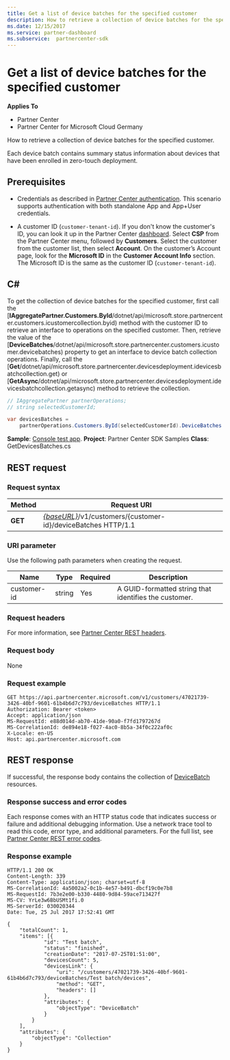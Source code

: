 ```yaml
---
title: Get a list of device batches for the specified customer
description: How to retrieve a collection of device batches for the specified customer.
ms.date: 12/15/2017
ms.service: partner-dashboard
ms.subservice:  partnercenter-sdk
---
```


# Get a list of device batches for the specified customer

**Applies To**

- Partner Center
- Partner Center for Microsoft Cloud Germany

How to retrieve a collection of device batches for the specified customer.

Each device batch contains summary status information about devices that have been enrolled in zero-touch deployment.

## Prerequisites

- Credentials as described in [Partner Center authentication](partner-center-authentication.md). This scenario supports authentication with both standalone App and App+User credentials.

- A customer ID (`customer-tenant-id`). If you don't know the customer's ID, you can look it up in the Partner Center [dashboard](https://partner.microsoft.com/dashboard). Select **CSP** from the Partner Center menu, followed by **Customers**. Select the customer from the customer list, then select **Account**. On the customer’s Account page, look for the **Microsoft ID** in the **Customer Account Info** section. The Microsoft ID is the same as the customer ID  (`customer-tenant-id`).

## C\#

To get the collection of device batches for the specified customer, first call the [**IAggregatePartner.Customers.ById**/dotnet/api/microsoft.store.partnercenter.customers.icustomercollection.byid) method with the customer ID to retrieve an interface to operations on the specified customer. Then, retrieve the value of the [**DeviceBatches**/dotnet/api/microsoft.store.partnercenter.customers.icustomer.devicebatches) property to get an interface to device batch collection operations. Finally, call the [**Get**/dotnet/api/microsoft.store.partnercenter.devicesdeployment.idevicesbatchcollection.get) or [**GetAsync**/dotnet/api/microsoft.store.partnercenter.devicesdeployment.idevicesbatchcollection.getasync) method to retrieve the collection.

``` csharp
// IAggregatePartner partnerOperations;
// string selectedCustomerId;

var devicesBatches =
    partnerOperations.Customers.ById(selectedCustomerId).DeviceBatches.Get();
```

**Sample**: [Console test app](console-test-app.md). **Project**: Partner Center SDK Samples **Class**: GetDevicesBatches.cs

## REST request

### Request syntax

| Method  | Request URI                                                                                   |
|---------|-----------------------------------------------------------------------------------------------|
| **GET** | [*{baseURL}*](partner-center-rest-urls.md)/v1/customers/{customer-id}/deviceBatches HTTP/1.1 |

### URI parameter

Use the following path parameters when creating the request.

| Name        | Type   | Required | Description                                           |
|-------------|--------|----------|-------------------------------------------------------|
| customer-id | string | Yes      | A GUID-formatted string that identifies the customer. |

### Request headers

For more information, see [Partner Center REST headers](headers.md).

### Request body

None

### Request example

```http
GET https://api.partnercenter.microsoft.com/v1/customers/47021739-3426-40bf-9601-61b4b6d7c793/deviceBatches HTTP/1.1
Authorization: Bearer <token>
Accept: application/json
MS-RequestId: e88d014d-ab70-41de-90a0-f7fd1797267d
MS-CorrelationId: de894e18-f027-4ac0-8b5a-34f0c222af0c
X-Locale: en-US
Host: api.partnercenter.microsoft.com
```

## REST response

If successful, the response body contains the collection of [DeviceBatch](device-deployment-resources.md#devicebatch) resources.

### Response success and error codes

Each response comes with an HTTP status code that indicates success or failure and additional debugging information. Use a network trace tool to read this code, error type, and additional parameters. For the full list, see [Partner Center REST error codes](error-codes.md).

### Response example

```http
HTTP/1.1 200 OK
Content-Length: 339
Content-Type: application/json; charset=utf-8
MS-CorrelationId: 4a5002a2-0c1b-4e57-b491-dbcf19c0e7b8
MS-RequestId: 7b3e2e00-b330-4480-9d84-59ace713427f
MS-CV: YrLe3w6BbUSMt1fi.0
MS-ServerId: 030020344
Date: Tue, 25 Jul 2017 17:52:41 GMT

{
    "totalCount": 1,
    "items": [{
            "id": "Test batch",
            "status": "finished",
            "creationDate": "2017-07-25T01:51:00",
            "devicesCount": 5,
            "devicesLink": {
                "uri": "/customers/47021739-3426-40bf-9601-61b4b6d7c793/deviceBatches/Test batch/devices",
                "method": "GET",
                "headers": []
            },
            "attributes": {
                "objectType": "DeviceBatch"
            }
        }
    ],
    "attributes": {
        "objectType": "Collection"
    }
}
```
